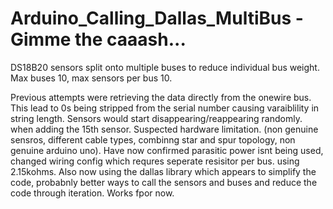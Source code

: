# Arduino_Calling_Dallas_MultiBus - Gimme the caaash...
DS18B20 sensors split onto multiple buses to reduce individual bus weight. Max buses 10, max sensors per bus 10.

Previous attempts were retrieving the data directly from the onewire bus. This lead to 0s being stripped from the serial number causing varaiblility in string length. Sensors would start disappearing/reappearing randomly. when adding the 15th sensor. Suspected hardware limitation. (non genuine sensros, different cable types, combinng star and spur topology, non genuine arduino uno).
Have now confirmed parasitic power isnt being used, changed wiring config which requres seperate resisitor per bus. using 2.15kohms. 
Also now using the dallas library which appears to simplify the code, probabnly better ways to call the sensors and buses and reduce the code through iteration. Works fpor now.

